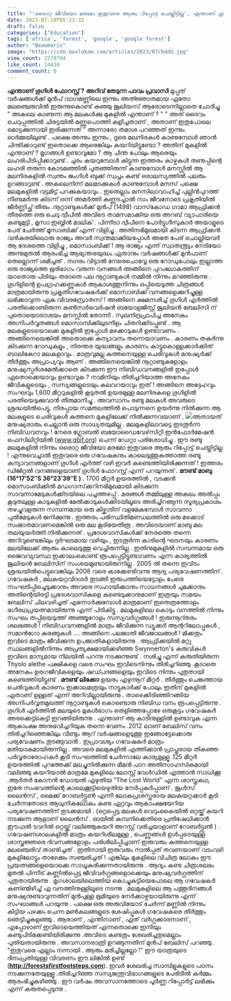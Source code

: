 ```yaml
---
title: "'ഒരൊറ്റ ജീവിയോ മരമോ ഇതുവരെ ആരും റിപ്പോട്ട് ചെയ്തിട്ടില്ല', എന്താണ് ഗൂഗിൾ ഫോറസ്റ്റ് ?"
date: 2023-07-19T05:23:32
draft: false
categories: ["Education"]
tags: ['africa', 'forest', 'google', 'google forest']
author: "Beaumaris"
image: "https://cdn.boolokam.com/articles/2023/07/bddd.jpg"
view_count: 2270794
like_count: 24434
comment_count: 0
---
```


**എന്താണ് ഗൂഗിൾ ഫോറസ്റ്റ് ?** **അറിവ് തേടുന്ന പാവം പ്രവാസി** മുപ്പത് വർഷങ്ങൾക്ക് മുൻപ് വാഗമണ്ണിലെ ഇന്നും അത്ജ്ഞാതമായ ഏതോ മലഞ്ചെരുവിൽ ഇരുന്നുകൊണ്ട് കുഞ്ഞു ജൂലിയസ് ആരോടെന്നില്ലാതെ ചോദിച്ചു " അകലെ കാണുന്ന ആ മലകൾക്കു മുകളിൽ എന്താണ് ? " " അത് ദൈവം ചെറുപ്പത്തിൽ ചിരട്ടയിൽ മണ്ണുപൊത്തി കളിച്ചതാണ് , അതാണ് ഇതുപോലെ മൊട്ടക്കുന്നായി ഇരിക്കുന്നത് " അന്നാരോ തമാശ പറഞ്ഞത് ഇന്നും ഓർമ്മയിലുണ്ട് . പക്ഷെ അന്നും ഇന്നും , ദൂരെ മലനിരകൾ കാണുമ്പോൾ ഞാൻ ചിന്തിക്കാറുണ്ട് ഇതൊക്കെ ആരെങ്കിലും കയറിയിട്ടുണ്ടോ ? അതിന് മുകളിൽ എന്താണ് ? മൃഗങ്ങൾ ഉണ്ടാവുമോ ? ആ ചിന്ത പോലും ആരെയും ലഹരിപിടിപ്പിക്കാറുണ്ട് . ചുരം കയറുമ്പോൾ കിട്ടുന്ന ഇത്തരം കാഴ്ചകൾ തണുപ്പിന്റെ ലഹരി തരുന്ന കോടമഞ്ഞിൽ പുതഞ്ഞിരുന്ന് കാണുമ്പോൾ മനസ്സിൽ ആ മലനിരകളിൽ സ്വന്തം ജംഗിൾ ബുക്ക് സ്വപ്നം കണ്ട് ഒരാലസ്യത്തിൽ പലരും ഉറങ്ങാറുണ്ട് . [](https://cdn.boolokam.com/articles/2023/07/bddd.jpg)അകലെനിന്ന് മലമടക്കുകൾ കാണുമ്പോൾ മനസ് പക്ഷെ മലമുകളിൽ വട്ടമിട്ട് പറക്കുകയാവും . ഇതെല്ലാം മനസിലാവാഹിച്ച് പുല്ലിൻപുറത്ത് നീണ്ടമർന്നു കിടന്ന് ഒന്ന് അമർത്തി കണ്ണടച്ചാൽ നാം ജീവനോടെ പ്രകൃതിയിൽ ജീർണ്ണിച്ഛ് തീരും .നൂറ്റാണ്ടുകൾക്ക് മുൻപ് (1498) വാസ്‌കോഡ ഗാമാ ആഫ്രിക്കൻ തീരത്തെ ഒരു ചെറു ദ്വീപിൽ അവിടെ താമസമാക്കിയ ഒരു അറബ് വ്യാപാരിയെ കണ്ടുമുട്ടി , മൂസാ ഇബ്നിൻ മാലിക് . പിന്നീടാ ദ്വീപിനെ പോർട്ടുഗീസുകാർ അയാളുടെ പേര് ചേർത്ത് മൂസാബിക്ക് എന്ന് വിളിച്ചു . അതിനഭിമുഖമായി കിടന്ന ആഫ്രിക്കൻ വൻകരയിലൊരു രാജ്യം അവർ സ്വന്തമാക്കിയപ്പോൾ അതേ പേര് ചൊല്ലിയവർ ആ ദേശത്തെ വിളിച്ചു , മൊസാംബിക്ക് ! ആ രാജ്യം എന്ന് സ്വാതന്ത്ര്യം നേടിയോ അന്നുമുതൽ ആരംഭിച്ച ആഭ്യന്തരയുദ്ധം ഏതാനും വർഷങ്ങൾക്ക് മുൻപാണ് തെല്ലൊന്ന് ശമിച്ചത് . നഗരം വിട്ടാൽ നേരെചൊവ്വേ ഒരു റോഡുപോലും ഇല്ലാത്ത ഒരു രാജ്യത്തെ ഭൂരിഭാഗം വരുന്ന വനങ്ങൾ അങ്ങിനെ പുറംലോകത്തിന് യാതൊരു പിടിയും തരാതെ പല നൂറ്റാണ്ടുകൾ നമ്മിൽ നിന്നും മറഞ്ഞിരുന്നു . ഗൂഗിളിന്റെ ഉപഗ്രഹക്കണ്ണുകൾ ആകാശത്തുനിന്നും ഒപ്പിയെടുത്ത ചിത്രങ്ങൾ മാത്രമായിരുന്നു പ്രകൃതിഗവേഷകർക്ക് മൊസാബിക്ക് വനങ്ങളെക്കുറിച്ചുള്ള ലഭിക്കാവുന്ന ഏക വിവരസ്രോതസ് ! അങ്ങിനെ ക്ഷമനശിച്ച് ഗൂഗിൾ എർത്തിൽ പരതിക്കൊണ്ടിരുന്ന കൺസർവെർഷൻ ബയോളജിസ്റ്റ് ജൂലിയൻ ബേലിസി ന് പുതൊയൊരാശയം മനസ്സിൽ തോന്നി . സുഖനിദ്രപ്രാപിച്ച അനേകം അഗ്നിപർവ്വതങ്ങൾ മൊസാമ്പിക്കിലുടനീളം ചിതറിക്കിടപ്പുണ്ട് . ആ മലകളുടെയൊക്കെ മുകളിൽ ഇപ്പോൾ മഴക്കാടുകൾ ഉണ്ടാവണം . അങ്ങിനെയെങ്കിൽ അതൊക്കെ കന്യാവനം തന്നെയാവണം . കാരണം തകർന്നു കിടക്കുന്ന റോഡുകളും , നിരന്തര യുദ്ധങ്ങളും കാരണം കാട്ടുകൊള്ളക്കാർക്കിത് ബാലികേറാ മലകളാവും . മാത്രവുമല്ല കുത്തനെയുള്ള ചെരിവുകൾ മനുഷ്യർക്ക് തീർത്തും അപ്രാപ്യവും ആണ് . അങ്ങിനെയെങ്കിൽ നൂറ്റാണ്ടുകളോളം മനുഷ്യസ്പർശമേൽക്കാതെ കിടക്കുന്ന ഈ നിബിഡവനങ്ങളിൽ ഇപ്പോൾ ഏതൊക്കെയാവും ഉണ്ടാവുക ? നാമിനിയും തിരിച്ചറിയാത്ത അനേകം ജീവികളുടെയും , സസ്യങ്ങളുടെയും കലവറയാവും ഇത് ! അങ്ങിനെ അദ്ദേഹവും സംഘവും 1,600 മീറ്ററുകളിൽ കൂടുതൽ ഉയരമുള്ള മലനിരകളെ ഗൂഗിളിൽ പരതിയെടുക്കുവാൻ തീരുമാനിച്ചു . അവസാനം രണ്ടു മലകൾ അവരുടെ ശ്രദ്ധയിൽപെട്ടു. നിരപ്പായ സമതലത്തിൽ പൊടുന്നനെ ഉയർന്നു നിൽക്കുന്ന ആ മലകളുടെ ചെരിവുകൾ കുത്തനെ മുകളിലേക്ക് നിൽക്കുന്നവയാണ് . [![](https://cdn.boolokam.com/articles/2023/07/gggeee-1024x576.jpg)](https://cdn.boolokam.com/articles/2023/07/gggeee.jpg)അതായത് മനുഷ്യരാരും ചെല്ലാൻ ഒരു സാധ്യതയുമില്ല . മലമുകളിലാവട്ടെ ഇടതൂർന്ന നിബിഡവനവും ! നേരെ ഗ്ലോബൽ ബയോഡൈവേഴ്‌സിറ്റി ഇൻഫോർമേഷൻ ഫെസിലിറ്റിയിൽ (www.gbif.org) ചെന്ന് ഡേറ്റാ പരിശോധിച്ചു . ഈ രണ്ടു മലമുകളിൽ നിന്നും ഒരൊറ്റ ജീവിയോ മരമോ ഇതുവരെ ആരും റിപ്പോട്ട് ചെയ്തിട്ടില്ല ! എന്നുവെച്ചാൽ ഇതുവരെ ഒരു ഗവേഷകനും കാലെടുത്തുകുത്താത്ത രണ്ടു കന്യാവനങ്ങളാണ് ഗൂഗിൾ എർത്ത് വഴി ഇവർ കണ്ടെത്തിയിരിക്കുന്നത് ! ഇത്തരം ഡിജിറ്റൽ വനങ്ങളെയാണ് ഗൂഗിൾ ഫോറസ്റ്റ് എന്ന് പറയുന്നത് . **മൗണ്ട് മാബു (16°17′52″S 36°23′39″E ) .** 1700 മീറ്റർ ഉയരത്തിൽ , വടക്കൻ മൊസാംബിക്കിൽ മഡഗാസ്‌ക്കറിനഭിമുഖമായി കിടക്കുന്ന സാവന്നാമേടുകൾക്കിടയിലെ പച്ചത്തഴപ്പ് . മരങ്ങൾ തമ്മിലുള്ള അകലം അൽപ്പം കൂടുതലുള്ള കാടുകളിൽ മേൽക്കാടുകൾക്കിടയിലൂടെ അരിച്ചിറങ്ങുന്ന സൂര്യപ്രകാശം തഴച്ചുവളരുന്ന സമ്പന്നമായ ഒരു കീഴ്ക്കാടിന് വളമേകുമ്പോൾ സാവന്നാ പുൽമേടുകൾ ജനിക്കുന്നു . ഇത്തരം പരിസ്ഥിതിമണ്ഡലത്തിൽ ഒരു മഴക്കാട് സംജാതമാവണമെങ്കിൽ ഒരു മല കൂടിയേതീരൂ . അവിടെയാണ് മാബു മല തലയുയർത്തി നിൽക്കുന്നത് . പ്രദേശവാസികൾക്ക് നേരത്തെ തന്നെ അറിവുണ്ടെങ്കിലും ദുർഘടമായ വഴിയും , ഇടതൂർന്ന കാടിന്റെ ഘടനയും കാരണം മലയിലേക്ക് ആരും കാലെടുത്തു വെച്ചിരുന്നില്ല . ഇതിനുമുകളിൽ സമ്പന്നമായ ഒരു ജൈവവ്യവസ്ഥ ഇക്കാലംകൊണ്ട് രൂപപ്പെട്ടിട്ടുണ്ടാവണം എന്ന കാര്യത്തിൽ ജൂലിയൻ ബേലിസിന് സംശയമുണ്ടായിരുന്നില്ല . 2005 ൽ തന്നെ ഇവിടം ശ്രദ്ധയിൽപെട്ടുവെങ്കിലും 2008 വരെ കാക്കേണ്ടിവന്നു ആദ്യ പര്യവേഷണത്തിന് . ഗവേഷകർ , മലകയറ്റവിദഗ്ദർ തുടങ്ങി ഇരുപത്തിയെട്ടോളം പേരെ സംഘടിപ്പിച്ചെടുക്കാനും അവരെ സഹായിക്കാനും സാധനങ്ങൾ ചുമക്കാനും അതിന്റെയിരട്ടി പ്രദേശവാസികളെ കണ്ടെടുക്കാനുമാണ് ഇത്രയും സമയം ബേലിസ് ചിലവഴിച്ചത് എന്നോർക്കുമ്പോൾ മാത്രമാണ് ഇതെത്രത്തോളം ഭഗീരഥപ്രയത്നമായിരുന്നു എന്ന് പിടികിട്ടൂ . മലമുകളിലെ കൊടും വനത്തിൽ നിന്നും സംഘം തപ്പിയെടുത്ത് അഞ്ഞൂറോളം സസ്യവർഗ്ഗങ്ങൾ ! ഇരുന്നൂറ്തരം ശലഭങ്ങൾ ! നിബിഡവനങ്ങളിൽ മാത്രം ജീവിക്കുന്ന ഡ്യൂക്കർ ആന്ററിലോപ്പുകൾ , സമാൻഗോ കുരങ്ങുകൾ .... അങ്ങിനെ പലജാതി ജീവജാലങ്ങൾ ! മിക്കതും ഇവിടെ മാത്രം ജീവിക്കുന്ന ഉപജാതികളായിരുന്നു . ആഫ്രിക്കയിൽ മറ്റു സ്ഥലങ്ങളിൽനിന്നും അപ്രത്യക്ഷമായിക്കഴിഞ്ഞ Swynnerton's കുരുവികൾ ഇവിടെ മാന്യമായ നിലയിൽ പറന്നു നടക്കുന്നുണ്ട് . നശിച്ചു എന്ന് കരുതിയിരുന്ന Thyolo alethe പക്ഷികളെ വരെ സംഘം ഇവിടെനിന്നും തിരിച്ചറിഞ്ഞു .കൂടാതെ അനേകം ഉരഗജീവികളെയും ഷഡ്പദങ്ങളെയും ഇവിടെ നിന്നും പുതുതായി കണ്ടെത്തിയിട്ടുണ്ട് . **മൗണ്ട് ലിക്കോ** ഉയരം എഴുന്നൂറ് മീറ്റർ . തീർത്തും ചെങ്കുത്തായ ചെരിവുകൾ കാരണം ഇക്കാലമത്രയും നാട്ടുകാർക്ക് പോലും ഇതിന് മുകളിൽ ഏതാണ് ഉള്ളത് എന്ന് അറിവില്ലായിരുന്നു . താഴെക്കിടിഞ്ഞിറങ്ങിയ അഗ്നിപർവ്വതമുഖത്ത് നൂറ്റാണ്ടുകൾ കൊണ്ടൊരു നിബിഡ വനം രൂപപ്പെട്ടിരുന്നു . ഗൂഗിൾ എർത്തിൽ മലയുടെ മുകൾഭാഗം തെളിഞ്ഞപ്പോഴേ ഒരുകൂട്ടം ഗവേഷകർ അരക്കെട്ട്കെട്ടി ഇറങ്ങിയിരുന്നു . എന്താണ് ആ കാടിനുള്ളിൽ ഉണ്ടാവുക എന്ന ആകാംക്ഷ അനുഭവിച്ചറിയുക തന്നെ വേണം .2012 ലാണ് ബേലിസ് വനം തിരിച്ചറിഞ്ഞെങ്കിലും വീണ്ടും ആറ്‌ വർഷങ്ങളെടുത്തു ഇങ്ങോട്ടേക്കൊരു പര്യവേഷണം തുടങ്ങുവാൻ . ഇപ്രാവശ്യം ഗവേഷകർ മാത്രം മതിയാകുമായിരുന്നില്ല . അവരെ മലമുകളിൽ എത്തിക്കാൻ പ്രാപ്തരായ തികഞ്ഞ പർവ്വതാരോഹകർ കൂടി സംഘത്തിൽ ചേർന്നാലേ കാര്യമുള്ളൂ .125 മീറ്റർ ഉയരത്തിൽ പുറത്തേക്ക് മലച്ചുനിൽക്കുന്ന ഭീമൻ പാറ അതിസാഹസികമായി വലിഞ്ഞു കയറിയാൽ മാത്രമേ മുകളിലെ ലോസ്റ്റ് വേൾഡിൽ എത്താൻ സാധിക്കൂ .ആർതർ കോനൻ ഡോയൽ എഴുതിയ "The Lost World" എന്ന ശാസ്ത്രകഥ, ഇതേ സംഭവത്തിന്റെ കാലെക്കൂട്ടിയെഴുതിയ നേർപ്പകർപ്പാണ് . ജൂൾസ് ലൈൻസ് , മൈക്ക് റോബർട്ട്സൺ എന്നീ ലോകപ്രശസ്തരായ മലകയറ്റക്കാർ കൂടി ചേർന്നതോടെ ആധുനികലോകം കണ്ട ഏറ്റവും ആകാംക്ഷയേറിയ പര്യവേഷണത്തിന് തുടക്കമായി . (ഒറ്റപ്പെട്ട മലകൾ വെറുംകൈയിൽ ഒറ്റയ്ക്ക് കയറി നടക്കുന്ന ആളാണ് ലൈൻസ് . ഓയിൽ കമ്പനിക്കെതിരെ പ്രതിഷേധിക്കാൻ ഈഫൽ ടവറിൽ ഒറ്റയ്ക്ക് വലിഞ്ഞുകയറി അറസ്റ്റ് വരിച്ചയാളാണ് റോബർട്ട്സൺ ) . ഗവേഷണശാലകളിൽ മാത്രം കയറിശീലമുള്ള , പെണ്ണുങ്ങൾ ഉൾപ്പടെയുള്ള ശാസ്ത്രജ്ഞരെ ദിവസങ്ങളോളം പരിശീലിപ്പിച്ചാണ് ഇരുവരും കുത്തനെയുള്ള മലഞ്ചെരിവ് താണ്ടിച്ചത് . ഇതിനായി ഇരുവരും നാൽപ്പത് തവണയാണ് വടംവഴി മുകളിലോട്ടും താഴേക്കും സഞ്ചരിച്ചത് ! എങ്കിലും മുകളിലെ വിചിത്ര ലോകം ഈ പ്രയത്നങ്ങളെയൊക്കെ സാധൂകരിക്കുന്നതായിരുന്നു . ആദ്യം കണ്ട ചിത്രശലഭം മുതൽ പിന്നീട് കണ്ണിൽപ്പെട്ട ജീവിവർഗ്ഗങ്ങളൊക്കെയും മനുഷ്യവർഗ്ഗത്തിന് പുതുതായിരുന്നു . മൃഗശാലയിലെത്തിയ കൊച്ചുകുട്ടിയെപോലെ ആ ഗവേഷകർ കണ്ണ്മിഴിച്ച് എ വനത്തിനുള്ളിലൂടെ നടന്നു . മലമുകളിലെ ആ പത്തുദിനങ്ങൾ മനുഷ്യനുണ്ടാവുന്നതിന് മുൻപുള്ള ഭൂമിയുടെ നേർക്കാഴ്ചയായിരുന്നു എന്ന് സംഘാങ്ങൾ പറയുന്നു . പക്ഷെ ഒരു അരുവിയോട് ചേർന്ന് മണ്ണിൽ നിന്നും കിട്ടിയ പഴക്കം ചെന്ന മൺകലങ്ങളുടെ ശേഷിപ്പുകൾ ഗവേഷകരെ തീർത്തും ഞെട്ടിച്ചുകളഞ്ഞു . ആരാണ് , എന്തിനാണ് , ഏത് വർഗ്ഗക്കാരനാണ് , എപ്പോഴാണ് ഇവിടെയെത്തിയത് എന്നതൊക്കെ ഇനിയും കണ്ടുപിടിക്കേണ്ടിയിരിക്കുന്നു .അവിടെ കണ്ടതും ശേഖരിച്ചതുമെല്ലാം പുതിയതായിരുന്നു . അവസാനരാത്രി ഉറങ്ങുന്നതിന് മുൻപ് ബേലിസ് പറഞ്ഞു . "ഇതുവരെ എല്ലാം നന്നായി . ആരും മരിച്ചില്ലല്ലോ !" ഈ യാത്രയുടെ ദിനംപ്രതിയുള്ള വിവരണം ഈ ലിങ്കിൽ ഉണ്ട് (**<http://forestsfirstfootsteps.com>**). ഇവർ ശേഖരിച്ച സാമ്പിളുകളുടെ പഠനം നടക്കുന്നതേയുള്ളൂ .തിരിച്ചറിഞ്ഞ സസ്യജന്തുവിഭാഗങ്ങളുടെ പേരിടീൽ കർമ്മം ആരംഭിച്ചുകഴിഞ്ഞു . ഈ വർഷം അവസാനത്തോടെ പൂർണ്ണ റിപ്പോർട്ട് ലഭിക്കും എന്ന് കരുതപ്പെടുന്നു .
